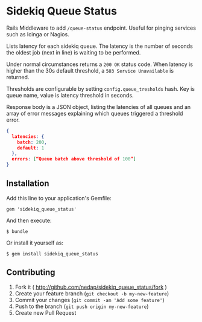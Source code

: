 # Sidekiq Queue Status

Rails Middleware to add `/queue-status` endpoint. Useful for pinging
services such as Icinga or Nagios.

Lists latency for each sidekiq queue. The latency is the number of
seconds the oldest job (next in line) is waiting to be performed.

Under normal circumstances returns a `200 OK` status code. When latency
is higher than the 30s default threshold, a `503 Service Unavailable` is
returned.

Thresholds are configurable by setting `config.queue_tresholds` hash.
Key is queue name, value is latency threshold in seconds.

Response body is a JSON object, listing the latencies of all queues and
an array of error messages explaining which queues triggered a threshold
error.
```json
{
  latencies: {
    batch: 200,
    default: 1
  },
  errors: [“Queue batch above threshold of 100”]
}
```

## Installation

Add this line to your application's Gemfile:

    gem 'sidekiq_queue_status'

And then execute:

    $ bundle

Or install it yourself as:

    $ gem install sidekiq_queue_status

## Contributing

1. Fork it ( http://github.com/nedap/sidekiq_queue_status/fork )
2. Create your feature branch (`git checkout -b my-new-feature`)
3. Commit your changes (`git commit -am 'Add some feature'`)
4. Push to the branch (`git push origin my-new-feature`)
5. Create new Pull Request